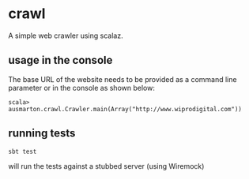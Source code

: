 # crawl
A simple web crawler using scalaz.

## usage in the console
The base URL of the website needs to be provided as a command line parameter or in the console as shown below:
```
scala> ausmarton.crawl.Crawler.main(Array("http://www.wiprodigital.com"))
```

## running tests
```
sbt test
```
will run the tests against a stubbed server (using Wiremock)
